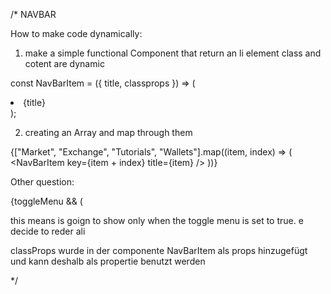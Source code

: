 /* NAVBAR

How to make code dynamically: 

1. make a simple functional Component that return an li element
class and cotent are dynamic

const NavBarItem = ({ title, classprops }) => (
  <li className={`mx-4 cursor-pointer ${classprops}`}>{title}</li>
);

2.  creating an Array and map through them 

  {["Market", "Exchange", "Tutorials", "Wallets"].map((item, index) => (
          <NavBarItem key={item + index} title={item} />
        ))}


Other question: 

  {toggleMenu && (

  this means is goign to show only when the toggle menu is set to true. e decide to reder ali 


  classProps wurde in der componente NavBarItem als props hinzugefügt und kann deshalb als propertie benutzt werden

*/
